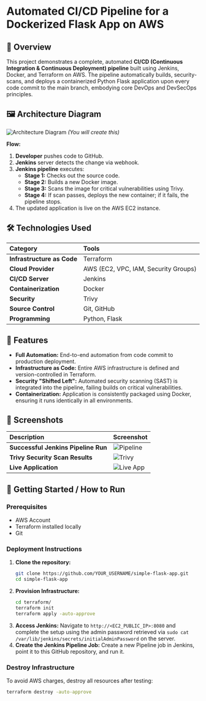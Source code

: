 # Automated CI/CD Pipeline for a Dockerized Flask App on AWS

## 📖 Overview
This project demonstrates a complete, automated **CI/CD (Continuous Integration & Continuous Deployment) pipeline** built using Jenkins, Docker, and Terraform on AWS. The pipeline automatically builds, security-scans, and deploys a containerized Python Flask application upon every code commit to the main branch, embodying core DevOps and DevSecOps principles.

## 🖼️ Architecture Diagram
![Architecture Diagram](https://github.com/YOUR_USERNAME/simple-flask-app/raw/main/images/architecture-diagram.png) *(You will create this)*

**Flow:**
1.  **Developer** pushes code to GitHub.
2.  **Jenkins** server detects the change via webhook.
3.  **Jenkins pipeline** executes:
    *   **Stage 1:** Checks out the source code.
    *   **Stage 2:** Builds a new Docker image.
    *   **Stage 3:** Scans the image for critical vulnerabilities using Trivy.
    *   **Stage 4:** If scan passes, deploys the new container; if it fails, the pipeline stops.
4.  The updated application is live on the AWS EC2 instance.

## 🛠️ Technologies Used

| Category | Tools |
| :--- | :--- |
| **Infrastructure as Code** | Terraform |
| **Cloud Provider** | AWS (EC2, VPC, IAM, Security Groups) |
| **CI/CD Server** | Jenkins |
| **Containerization** | Docker |
| **Security** | Trivy |
| **Source Control** | Git, GitHub |
| **Programming** | Python, Flask |

## 🚀 Features
- **Full Automation:** End-to-end automation from code commit to production deployment.
- **Infrastructure as Code:** Entire AWS infrastructure is defined and version-controlled in Terraform.
- **Security "Shifted Left":** Automated security scanning (SAST) is integrated into the pipeline, failing builds on critical vulnerabilities.
- **Containerization:** Application is consistently packaged using Docker, ensuring it runs identically in all environments.

## 📸 Screenshots

| Description | Screenshot |
| :--- | :--- |
| **Successful Jenkins Pipeline Run** | ![Pipeline](https://github.com/YOUR_USERNAME/simple-flask-app/raw/main/images/pipeline-success.png) |
| **Trivy Security Scan Results** | ![Trivy](https://github.com/YOUR_USERNAME/simple-flask-app/raw/main/images/trivy-scan.png) |
| **Live Application** | ![Live App](https://github.com/YOUR_USERNAME/simple-flask-app/raw/main/images/live-app.png) |

## 🏁 Getting Started / How to Run

### Prerequisites
- AWS Account
- Terraform installed locally
- Git

### Deployment Instructions
1.  **Clone the repository:**
    ```bash
    git clone https://github.com/YOUR_USERNAME/simple-flask-app.git
    cd simple-flask-app
    ```
2.  **Provision Infrastructure:**
    ```bash
    cd terraform/
    terraform init
    terraform apply -auto-approve
    ```
3.  **Access Jenkins:** Navigate to `http://<EC2_PUBLIC_IP>:8080` and complete the setup using the admin password retrieved via `sudo cat /var/lib/jenkins/secrets/initialAdminPassword` on the server.
4.  **Create the Jenkins Pipeline Job:** Create a new Pipeline job in Jenkins, point it to this GitHub repository, and run it.

### Destroy Infrastructure
To avoid AWS charges, destroy all resources after testing:
```bash
terraform destroy -auto-approve
